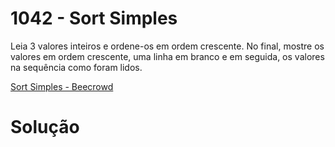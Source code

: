 # 1042 - Sort Simples

Leia 3 valores inteiros e ordene-os em ordem crescente. No final, mostre os valores em ordem crescente, uma linha em branco e em seguida, os valores na sequência como foram lidos.

[Sort Simples - Beecrowd](https://www.beecrowd.com.br/judge/pt/problems/view/1042)

# Solução

```

```